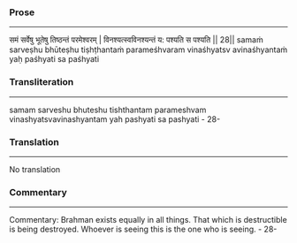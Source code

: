 ### Prose 
 --- 
समं सर्वेषु भूतेषु तिष्ठन्तं परमेश्वरम् |
विनश्यत्स्वविनश्यन्तं य: पश्यति स पश्यति || 28||
samaṁ sarveṣhu bhūteṣhu tiṣhṭhantaṁ parameśhvaram
vinaśhyatsv avinaśhyantaṁ yaḥ paśhyati sa paśhyati

### Transliteration 
 --- 
samam sarveshu bhuteshu tishthantam parameshvam vinashyatsvavinashyantam yah pashyati sa pashyati - 28-

### Translation 
 --- 
No translation

### Commentary 
 --- 
Commentary: Brahman exists equally in all things. That which is destructible is being destroyed. Whoever is seeing this is the one who is seeing. - 28-